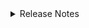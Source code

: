 <details markdown>
<summary>Release Notes</summary>

## 1.1.0 (2024-02-27)

- Add support for [FAIR Signposting Profile](https://signposting.org/FAIR/) level 1.
- Update badge images to reflect the new badge design.
- Add support for a `RELEASE_NOTES.md` file which lists changes between different versions and is embedded on the landing page (syllabus).
- Extend the section on Publishing Preparations within the Publish stage to include instructions on how the new `RELEASE_NOTES.md` file should be edited.
- Extend the section on Zenodo Publishing within the Publish stage to reflect the additional automated workflow created to deal with specific Signposting aspects.

## 1.0.1 (2023-11-01)

- Improvements to the Zenodo automated publishing workflows, reflecting changes made to the Zenodo API.

## 1.0.0 (2023-10-17)

- Initial release of the materials.

</details>